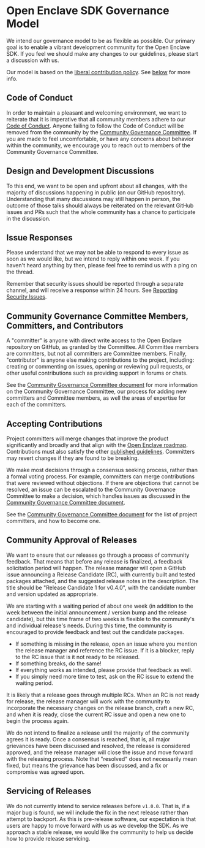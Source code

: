 Open Enclave SDK Governance Model
=================================

We intend our governance model to be as flexible as possible. Our primary goal
is to enable a vibrant development community for the Open Enclave SDK. If you
feel we should make any changes to our guidelines, please start a discussion
with us.

Our model is based on the
[liberal contribution policy](https://opensource.guide/leadership-and-governance/).
See [below](#accepting-contributions) for more info.

Code of Conduct
---------------

In order to maintain a pleasant and welcoming environment, we want to reiterate
that it is imperative that all community members adhere to our
[Code of Conduct](Contributing.md#code-of-conduct).
Anyone failing to follow the Code of Conduct will be removed from the community
by the [Community Governance Committee](Committers.md). If you are made to
feel uncomfortable, or have any concerns about behavior within the community, we
encourage you to reach out to members of the Community Governance Committee.

Design and Development Discussions
----------------------------------

To this end, we want to be open and upfront about all changes, with the majority
of discussions happening in public (on our GitHub repository). Understanding
that many discussions may still happen in person, the outcome of those talks
should always be reiterated on the relevant GitHub issues and PRs such that the
whole community has a chance to participate in the discussion.

Issue Responses
---------------

Please understand that we may not be able to respond to every issue as soon as
we would like, but we intend to reply within one week. If you haven't heard
anything by then, please feel free to remind us with a ping on the thread.

Remember that security issues should be reported through a separate channel, and
will receive a response within 24 hours. See [Reporting Security
Issues](Contributing.md#reporting-security-issues).

Community Governance Committee Members, Committers, and Contributors
--------------------------------------------------------------------

A "committer" is anyone with direct write access to the Open Enclave repository on
GitHub, as granted by the Committee. All Committee members are committers, but not all
committers are Committee members. Finally, "contributor" is anyone else making
contributions to the project, including: creating or commenting on issues,
opening or reviewing pull requests, or other useful contributions such as
providing support in forums or chats.

See the [Community Governance Committee document](Committers.md) for more information
on the Community Governance Committee, our process for adding new committers and Committee members, as well the
areas of expertise for each of the committers.

Accepting Contributions
-----------------------

Project committers will merge changes that improve the product significantly and
broadly and that align with the
[Open Enclave roadmap](https://github.com/openenclave/openenclave/projects).
Contributions must also satisfy the other [published guidelines](Contributing.md).
Committers may revert changes if they are found to be breaking.

We make most decisions through a consensus seeking process, rather than a formal
voting process. For example, committers can merge contributions that were
reviewed without objections. If there are objections that cannot be resolved, an
issue can be escalated to the Community Governance Committee to make a
decision, which handles issues as discussed in the
[Community Governance Committee document](Committers.md).

See the [Community Governance Committee document](Committers.md) for the list of project
committers, and how to become one.

Community Approval of Releases
------------------------------

We want to ensure that our releases go through a process of community feedback.
That means that before any release is finalized, a feedback solicitation period
will happen. The release manager will open a GitHub issue announcing a Release
Candidate (RC), with currently built and tested packages attached, and the
suggested release notes in the description. The title should be "Release
Candidate 1 for v0.4.0", with the candidate number and version updated as
appropriate.

We are starting with a waiting period of about one week (in addition to the week
between the initial announcement / version bump and the release candidate), but
this time frame of two weeks is flexible to the community's and individual
release's needs. During this time, the community is encouraged to provide
feedback and test out the candidate packages.

- If something is missing in the release, open an issue where you mention the
  release manager and reference the RC issue. If it is a blocker, reply to the
  RC issue that is it not ready to be released.
- If something breaks, do the same!
- If everything works as intended, please provide that feedback as well.
- If you simply need more time to test, ask on the RC issue to extend the
  waiting period.

It is likely that a release goes through multiple RCs. When an RC is not ready
for release, the release manager will work with the community to incorporate the
necessary changes on the release branch, craft a new RC, and when it is ready,
close the current RC issue and open a new one to begin the process again.

We do not intend to finalize a release until the majority of the community
agrees it is ready. Once a consensus is reached, that is, all major grievances
have been discussed and resolved, the release is considered approved, and the
release manager will close the issue and move forward with the releasing
process. Note that "resolved" does not necessarily mean fixed, but means the
grievance has been discussed, and a fix or compromise was agreed upon.

Servicing of Releases
---------------------

We do not currently intend to service releases before `v1.0.0`. That is, if a
major bug is found, we will include the fix in the next release rather than
attempt to backport. As this is pre-release software, our expectation is that
users are happy to move forward with us as we develop the SDK. As we approach a
stable release, we would like the community to help us decide how to provide
release servicing.
